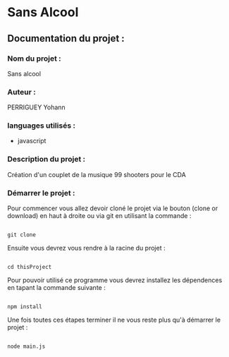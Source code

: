 # Sans Alcool

## Documentation du projet :

### Nom du projet :

Sans alcool

### Auteur :

PERRIGUEY Yohann

### languages utilisés :

* javascript

### Description du projet :

Création d'un couplet de la musique 99 shooters pour le CDA

### Démarrer le projet :

Pour commencer vous allez devoir cloné le projet via le bouton (clone or download) en haut à droite
ou via git en utilisant la commande :


```

git clone

```

Ensuite vous devrez vous rendre à la racine du projet : 


```

cd thisProject

```

Pour pouvoir utilisé ce programme vous devrez installez les dépendences en tapant la commande suivante : 


```

npm install

```

Une fois toutes ces étapes terminer il ne vous reste plus qu'à démarrer le projet : 


```

node main.js

```